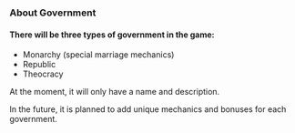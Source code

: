 ### About Government

#### There will be three types of government in the game:
- Monarchy (special marriage mechanics)
- Republic
- Theocracy

At the moment, it will only have a name and description.

In the future, it is planned to add unique mechanics and bonuses for each government.